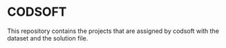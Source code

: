 # CODSOFT
This repository contains the projects that are assigned by codsoft with the dataset and the solution file.
